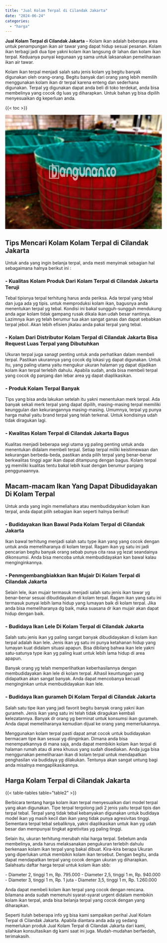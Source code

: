 ```yaml
---
title: "Jual Kolam Terpal di Cilandak Jakarta"
date: "2024-06-24"
categories: 
  - "harga"
---
```


**Jual Kolam Terpal di Cilandak Jakarta** – Kolam ikan adalah beberapa area untuk penampungan ikan air tawar yang dapat hidup sesuai pesanan. Kolam ikan terbagi jadi dua tipe yakni kolam ikan langsung dr lahan dan kolam ikan terpal. Keduanya punyai kegunaan yg sama untuk laksanakan pemeliharaan ikan air tawar.

Kolam ikan terpal menjadi salah satu jenis kolam yg begitu banyak digunakan oleh orang-orang. Begitu banyak dari orang yang lebih memilih menggunakan kolam ikan dr terpal karena enteng dan sederhana digunakan. Terpal yg digunakan dapat anda beli di toko terdekat, anda bisa membelinya yang cocok dg luas yg diharapkan. Untuk bahan yg bisa dipilih menyesuaikan dg keperluan anda.

{{< toc >}}

![Jual Kolam Terpal di Cilandak Jakarta](/images/jual-kolam-terpal-41.png)

## Tips Mencari Kolam Kolam Terpal di Cilandak Jakarta

Untuk anda yang ingin belanja terpal, anda mesti menyimak sebagian hal sebagaimana halnya berikut ini :

### \- Kualitas Kolam Produk Dari Kolam Terpal di Cilandak Jakarta Teruji

Tebal tipisnya terpal terhitung harus anda periksa. Ada terpal yang tebal dan juga ada yg tipis. untuk memproduksi kolam ikan, bagusnya anda menentukan terpal yg tebal. Kondisi ini bakal sungguh-sungguh mendukung anda agar kolam tidak gampang rusak dikala ikan udah besar nantinya. Lazimnya ikan yg telah berumur tua akan sangat ganas dan dapat sebabkan terpal jebol. Akan lebih efisien jikalau anda pakai terpal yang tebal.

### \- Kolam Dari Distributor Kolam Terpal di Cilandak Jakarta Bisa Request Luas Terpal yang Dibutuhkan

Ukuran terpal juga sanagt penting untuk anda perhatikan dalam membeli terpal. Pastikan ukurannya yang cocok dg lokasi yg dapat digunakan. Untuk itu, yang paling utama yaitu mengukur ukuran halaman yg dapat dijadikan kolam ikan terpal terlebih dahulu. Apabila sudah, anda bisa membeli terpal yang cocok dg panjang dan lebar area yg dapat diaplikasikan.

### \- Produk Kolam Terpal Banyak

Tips yang bisa anda lakukan setelah itu yakni menentukan merk terpal. Ada banyak sekali merk terpal yang dapat dipilih, masing-masing terpal memiliki keunggulan dan kekurangannya masing-masing. Umumnya, terpal yg punya harga mahal yaitu brand terpal yang telah terkenal. Untuk kondisinya udah tidak diragukan lagi.

### \- Kwalitas Kolam Terpal di Cilandak Jakarta Bagus

Kualitas menjadi beberapa segi utama yg paling penting untuk anda menentukan didalam membeli terpal. Setiap terpal miliki keistimewaan dan kekurangan berbeda-beda, pastikan anda pilih terpal yang benar-benar berkwalitas tinggi agar ikan dapat ditampung dengan bagus. Kolam terpal yg memiliki kualitas tentu bakal lebih kuat dengan berumur panjang penggunaannya.

## Macam-macam Ikan Yang Dapat Dibudidayakan Di Kolam Terpal

Untuk anda yang ingin memeliahara atau membudidayakan kolam ikan terpal, anda dapat pilih sebagian ikan seperti halnya berikut!

### \- Budidayakan Ikan Bawal Pada Kolam Terpal di Cilandak Jakarta

Ikan bawal terhitung menjadi salah satu type ikan yang yang cocok dengan untuk anda memeliharanya di kolam terpal. Ragam ikan yg satu ini jadi pencarian begitu banyak orang sebab punya cita rasa yg lezat seandainya dikonsumsi. Anda bisa mencoba untuk membudidayakan kan bawal kalau menginginkannya.

### \- Penmgembangbiakkan Ikan Mujair Di Kolam Terpal di Cilandak Jakarta

Selain lele, ikan mujair termasuk menjadi salah satu jenis ikan tawar yg benar-benar sesuai dibudidayakan di kolam terpal. Ragam ikan yang satu ini termasuk punyai lebih lama hidup yang lumayan baik di kolam terpal. Jika anda bisa memeliharanya dg baik, maka suasana dr ikan mujair akan dapat hidup dengan baik.

### \- Budidaya Ikan Lele Di Kolam Terpal di Cilandak Jakarta

Salah satu jenis ikan yg paling sangat banyak dibudidayakan di kolam ikan terpal adalah ikan lele. Jenis ikan yg satu ini punya ketahanan hidup yang lumayan kuat didalam situasi apapun. Bisa dibilang bahwa ikan lele yakni satu-satunya type ikan yg paling kuat untuk lebih lama hidup di area apapun.

Banyak orang yg telah memperlihatkan keberhasilannya dengan membudidayakan ikan lele di kolam terpal. Alhasil keuntungan yang didapatkan akan sangat banyak. Anda dapat mencobanya kecuali menginginkan untuk membudidayakan ikan lele.

### \- Budidaya Ikan gurameh Di Kolam Terpal di Cilandak Jakarta

Salah satu tipe ikan yang jadi favorit begitu banyak orang yakni ikan gurameh. Jenis ikan yang satu ini telah tidak diragukan kembali kelezatannya. Banyak dr orang yg berminat untuk konsumsi ikan gurameh. Anda dapat memeliharanya kemudian dijual ke orang yang memerlukannya.

Menggunakan kolam terpal pasti dapat amat cocok untuk budidayakan bermacam tipe ikan sesuai yg diinginkan. Dimana anda bisa menempatkannya di mana saja, anda dapat membikin kolam ikan terpal di halaman rumah atau di area khusus yang sudah disediakan. Anda juga bisa menggunakan pemeliharaan ikan di kolam terpal untuk mendapatkan penghasilan via budidaya yg dilakukan. Tentunya akan sangat untung bagi anda misalnya mengaplikasikannya.

## Harga Kolam Terpal di Cilandak Jakarta

{{< table-tables table="table2" >}}

Berbicara tentang harga kolam ikan terpal menyesuaikan dari model terpal yang akan digunakan. Tipe terpal tergolong jadi 2 jenis yaitu terpal tipis dan terpal tebal. Terpal yang tidak tebal kebanyakan digunakan untuk budidaya model ikan yg masih kecil dan ikan yang tidak punya agresivitas tinggi. Sementara terpal tebal sebaliknya, yakni diaplikasikan untuk ikan yg udah besar dan mempunyai tingkat agretivitas yg paling tinggi.

Selain itu, ukuran terhitung merubah nilai harga terpal. Sebelum anda membelinya, anda harus melaksanakan pengukuran terlebih dahulu berkenaan kolam ikan terpal yang bakal dibuat. Kira-kira berapa Ukuran yang diperlukan untuk membikin kolam ikan tersebut. Dengan begitu, anda dapat mendapatkan terpal yang cocok dengan ukuran yg diharapkan. Salahsatu daftar harga terpal untuk kolam ikan sbb:

\- Diameter 2, tinggi 1 m, Rp. 795.000 - Diameter 2,5, tinggi 1 m, Rp. 940.000 - Diameter 3, tinggi 1 m, Rp. 1 juta - Diameter 3,5, tinggi 1 m, Rp. 1.260.000

Anda dapat membeli kolam ikan terpal yang cocok dengan rencana. bilamana anda sudah memenuhi syarat-syarat urgent didalam membikin kolam ikan terpal, anda bisa belanja terpal yang cocok dengan yang diharapkan.

Seperti itulah beberapa info yg bisa kami sampaikan perihal Jual Kolam Terpal di Cilandak Jakarta. Apabila diantara anda ada yg sedang memerlukan produk Jual Kolam Terpal di Cilandak Jakarta dari kami, silahkan konsultasikan dg kami saat ini juga. Mudah-mudahan berfaedah, terimakasih.
